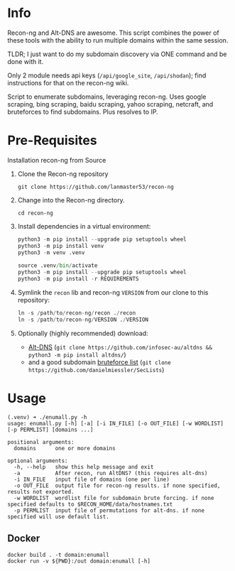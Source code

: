 # Info

Recon-ng and Alt-DNS are awesome. This script combines the power of these tools with the ability to run multiple domains within the same session.

TLDR; I just want to do my subdomain discovery via ONE command and be done with it.

Only 2 module needs api keys (`/api/google_site`, `/api/shodan`); find instructions for that on the recon-ng wiki.

Script to enumerate subdomains, leveraging recon-ng. Uses google scraping, bing scraping, baidu scraping, yahoo scraping, netcraft, and bruteforces to find subdomains. Plus resolves to IP.

# Pre-Requisites

Installation recon-ng from Source

1. Clone the Recon-ng repository

    `git clone https://github.com/lanmaster53/recon-ng`

1. Change into the Recon-ng directory.

    `cd recon-ng`

1. Install dependencies in a virtual environment:

    ```python
    python3 -m pip install --upgrade pip setuptools wheel
    python3 -m pip install venv
    python3 -m venv .venv
  
    source .venv/bin/activate
    python3 -m pip install --upgrade pip setuptools wheel
    python3 -m pip install -r REQUIREMENTS
    ```

1. Symlink the `recon` lib and recon-ng `VERSION` from our clone to this repository:

    ```python
    ln -s /path/to/recon-ng/recon ./recon
    ln -s /path/to/recon-ng/VERSION ./VERSION
    ```

1. Optionally (highly recommended) download: 
    - [Alt-DNS][alt-dns] (`git clone https://github.com/infosec-au/altdns && python3 -m pip install altdns/`)
    - and a good subdomain [bruteforce list][dns-wl] (`git clone https://github.com/danielmiessler/SecLists`)


[alt-dns]: https://github.com/infosec-au/altdns
[dns-wl]: https://github.com/danielmiessler/SecLists/blob/master/Discovery/DNS/sorted_knock_dnsrecon_fierce_recon-ng.txt

# Usage

```
(.venv) ➜ ./enumall.py -h
usage: enumall.py [-h] [-a] [-i IN_FILE] [-o OUT_FILE] [-w WORDLIST] [-p PERMLIST] [domains ...]

positional arguments:
  domains      one or more domains

optional arguments:
  -h, --help   show this help message and exit
  -a           After recon, run AltDNS? (this requires alt-dns)
  -i IN_FILE   input file of domains (one per line)
  -o OUT_FILE  output file for recon-ng results. if none specified, results not exported.
  -w WORDLIST  wordlist file for subdomain brute forcing. if none specified defaults to $RECON_HOME/data/hostnames.txt
  -p PERMLIST  input file of permutations for alt-dns. if none specified will use default list.

```

## Docker
```
docker build . -t domain:enumall
docker run -v ${PWD}:/out domain:enumall [-h]
```
